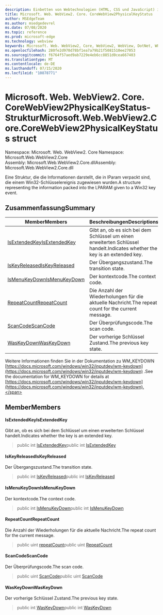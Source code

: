 ```yaml
---
description: Einbetten von Webtechnologien (HTML, CSS und JavaScript) in ihre systemeigenen Anwendungen mit dem Microsoft Edge WebView2-Steuerelement
title: Microsoft. Web. WebView2. Core. CoreWebView2PhysicalKeyStatus
author: MSEdgeTeam
ms.author: msedgedevrel
ms.date: 07/08/2020
ms.topic: reference
ms.prod: microsoft-edge
ms.technology: webview
keywords: Microsoft. Web. WebView2, Core, WebView2, WebView, DotNet, WPF, WinForms, APP, Edge, CoreWebView2, CoreWebView2Controller, Browser Control, Edge HTML, Microsoft. Web. WebView2. Core. CoreWebView2PhysicalKeyStatus
ms.openlocfilehash: 280fe2d970d78bf1ea7a79b21f5081510ee27053
ms.sourcegitcommit: f6764f57aed9ab7229e4eb6cc8851d0cea667403
ms.translationtype: MT
ms.contentlocale: de-DE
ms.lasthandoff: 07/15/2020
ms.locfileid: "10878771"
---
```

# <span data-ttu-id="e83bb-104">Microsoft. Web. WebView2. Core. CoreWebView2PhysicalKeyStatus-Struktur</span><span class="sxs-lookup"><span data-stu-id="e83bb-104">Microsoft.Web.WebView2.Core.CoreWebView2PhysicalKeyStatus struct</span></span> 

<span data-ttu-id="e83bb-105">Namespace: Microsoft. Web. WebView2. Core </span><span class="sxs-lookup"><span data-stu-id="e83bb-105">Namespace: Microsoft.Web.WebView2.Core</span></span>\
<span data-ttu-id="e83bb-106">Assembly: Microsoft.Web.WebView2.Core.dll</span><span class="sxs-lookup"><span data-stu-id="e83bb-106">Assembly: Microsoft.Web.WebView2.Core.dll</span></span>

<span data-ttu-id="e83bb-107">Eine Struktur, die die Informationen darstellt, die in lParam verpackt sind, die einem Win32-Schlüsselereignis zugewiesen wurden.</span><span class="sxs-lookup"><span data-stu-id="e83bb-107">A structure representing the information packed into the LPARAM given to a Win32 key event.</span></span>

## <span data-ttu-id="e83bb-108">Zusammenfassung</span><span class="sxs-lookup"><span data-stu-id="e83bb-108">Summary</span></span>

 <span data-ttu-id="e83bb-109">Member</span><span class="sxs-lookup"><span data-stu-id="e83bb-109">Members</span></span>                        | <span data-ttu-id="e83bb-110">Beschreibungen</span><span class="sxs-lookup"><span data-stu-id="e83bb-110">Descriptions</span></span>
--------------------------------|---------------------------------------------
[<span data-ttu-id="e83bb-111">IsExtendedKey</span><span class="sxs-lookup"><span data-stu-id="e83bb-111">IsExtendedKey</span></span>](#isextendedkey) | <span data-ttu-id="e83bb-112">Gibt an, ob es sich bei dem Schlüssel um einen erweiterten Schlüssel handelt.</span><span class="sxs-lookup"><span data-stu-id="e83bb-112">Indicates whether the key is an extended key.</span></span>
[<span data-ttu-id="e83bb-113">IsKeyReleased</span><span class="sxs-lookup"><span data-stu-id="e83bb-113">IsKeyReleased</span></span>](#iskeyreleased) | <span data-ttu-id="e83bb-114">Der Übergangszustand.</span><span class="sxs-lookup"><span data-stu-id="e83bb-114">The transition state.</span></span>
[<span data-ttu-id="e83bb-115">IsMenuKeyDown</span><span class="sxs-lookup"><span data-stu-id="e83bb-115">IsMenuKeyDown</span></span>](#ismenukeydown) | <span data-ttu-id="e83bb-116">Der kontextcode.</span><span class="sxs-lookup"><span data-stu-id="e83bb-116">The context code.</span></span>
[<span data-ttu-id="e83bb-117">RepeatCount</span><span class="sxs-lookup"><span data-stu-id="e83bb-117">RepeatCount</span></span>](#repeatcount) | <span data-ttu-id="e83bb-118">Die Anzahl der Wiederholungen für die aktuelle Nachricht.</span><span class="sxs-lookup"><span data-stu-id="e83bb-118">The repeat count for the current message.</span></span>
[<span data-ttu-id="e83bb-119">ScanCode</span><span class="sxs-lookup"><span data-stu-id="e83bb-119">ScanCode</span></span>](#scancode) | <span data-ttu-id="e83bb-120">Der Überprüfungscode.</span><span class="sxs-lookup"><span data-stu-id="e83bb-120">The scan code.</span></span>
[<span data-ttu-id="e83bb-121">WasKeyDown</span><span class="sxs-lookup"><span data-stu-id="e83bb-121">WasKeyDown</span></span>](#waskeydown) | <span data-ttu-id="e83bb-122">Der vorherige Schlüssel Zustand.</span><span class="sxs-lookup"><span data-stu-id="e83bb-122">The previous key state.</span></span>

<span data-ttu-id="e83bb-123">Weitere Informationen finden Sie in der Dokumentation zu WM_KEYDOWN [https://docs.microsoft.com/windows/win32/inputdev/wm-keydown](https://docs.microsoft.com/windows/win32/inputdev/wm-keydown) .</span><span class="sxs-lookup"><span data-stu-id="e83bb-123">See the documentation for WM_KEYDOWN for details at [https://docs.microsoft.com/windows/win32/inputdev/wm-keydown](https://docs.microsoft.com/windows/win32/inputdev/wm-keydown).</span></span>

## <span data-ttu-id="e83bb-124">Member</span><span class="sxs-lookup"><span data-stu-id="e83bb-124">Members</span></span>

#### <span data-ttu-id="e83bb-125">IsExtendedKey</span><span class="sxs-lookup"><span data-stu-id="e83bb-125">IsExtendedKey</span></span> 

<span data-ttu-id="e83bb-126">Gibt an, ob es sich bei dem Schlüssel um einen erweiterten Schlüssel handelt.</span><span class="sxs-lookup"><span data-stu-id="e83bb-126">Indicates whether the key is an extended key.</span></span>

> <span data-ttu-id="e83bb-127">public int [IsExtendedKey](#isextendedkey)</span><span class="sxs-lookup"><span data-stu-id="e83bb-127">public int [IsExtendedKey](#isextendedkey)</span></span>

#### <span data-ttu-id="e83bb-128">IsKeyReleased</span><span class="sxs-lookup"><span data-stu-id="e83bb-128">IsKeyReleased</span></span> 

<span data-ttu-id="e83bb-129">Der Übergangszustand.</span><span class="sxs-lookup"><span data-stu-id="e83bb-129">The transition state.</span></span>

> <span data-ttu-id="e83bb-130">public int [IsKeyReleased](#iskeyreleased)</span><span class="sxs-lookup"><span data-stu-id="e83bb-130">public int [IsKeyReleased](#iskeyreleased)</span></span>

#### <span data-ttu-id="e83bb-131">IsMenuKeyDown</span><span class="sxs-lookup"><span data-stu-id="e83bb-131">IsMenuKeyDown</span></span> 

<span data-ttu-id="e83bb-132">Der kontextcode.</span><span class="sxs-lookup"><span data-stu-id="e83bb-132">The context code.</span></span>

> <span data-ttu-id="e83bb-133">public int [IsMenuKeyDown](#ismenukeydown)</span><span class="sxs-lookup"><span data-stu-id="e83bb-133">public int [IsMenuKeyDown](#ismenukeydown)</span></span>

#### <span data-ttu-id="e83bb-134">RepeatCount</span><span class="sxs-lookup"><span data-stu-id="e83bb-134">RepeatCount</span></span> 

<span data-ttu-id="e83bb-135">Die Anzahl der Wiederholungen für die aktuelle Nachricht.</span><span class="sxs-lookup"><span data-stu-id="e83bb-135">The repeat count for the current message.</span></span>

> <span data-ttu-id="e83bb-136">public uint [repeatCount](#repeatcount)</span><span class="sxs-lookup"><span data-stu-id="e83bb-136">public uint [RepeatCount](#repeatcount)</span></span>

#### <span data-ttu-id="e83bb-137">ScanCode</span><span class="sxs-lookup"><span data-stu-id="e83bb-137">ScanCode</span></span> 

<span data-ttu-id="e83bb-138">Der Überprüfungscode.</span><span class="sxs-lookup"><span data-stu-id="e83bb-138">The scan code.</span></span>

> <span data-ttu-id="e83bb-139">public uint [ScanCode](#scancode)</span><span class="sxs-lookup"><span data-stu-id="e83bb-139">public uint [ScanCode](#scancode)</span></span>

#### <span data-ttu-id="e83bb-140">WasKeyDown</span><span class="sxs-lookup"><span data-stu-id="e83bb-140">WasKeyDown</span></span> 

<span data-ttu-id="e83bb-141">Der vorherige Schlüssel Zustand.</span><span class="sxs-lookup"><span data-stu-id="e83bb-141">The previous key state.</span></span>

> <span data-ttu-id="e83bb-142">public int [WasKeyDown](#waskeydown)</span><span class="sxs-lookup"><span data-stu-id="e83bb-142">public int [WasKeyDown](#waskeydown)</span></span>

